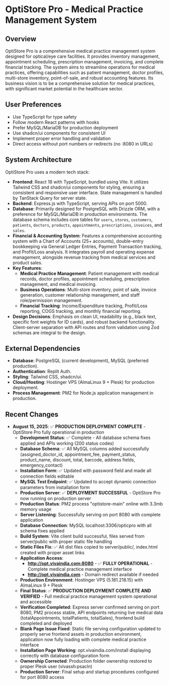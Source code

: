 # OptiStore Pro - Medical Practice Management System

## Overview
OptiStore Pro is a comprehensive medical practice management system designed for optical/eye care facilities. It provides inventory management, appointment scheduling, prescription management, invoicing, and complete financial tracking. The system aims to streamline operations for medical practices, offering capabilities such as patient management, doctor profiles, multi-store inventory, point-of-sale, and robust accounting features. Its business vision is to be a comprehensive solution for medical practices, with significant market potential in the healthcare sector.

## User Preferences
- Use TypeScript for type safety
- Follow modern React patterns with hooks
- Prefer MySQL/MariaDB for production deployment
- Use shadcn/ui components for consistent UI
- Implement proper error handling and validation
- Direct access without port numbers or redirects (no :8080 in URLs)

## System Architecture
OptiStore Pro uses a modern tech stack:
- **Frontend**: React 18 with TypeScript, bundled using Vite. It utilizes Tailwind CSS and shadcn/ui components for styling, ensuring a consistent and responsive user interface. State management is handled by TanStack Query for server state.
- **Backend**: Express.js with TypeScript, serving APIs on port 5000.
- **Database**: Primarily designed for PostgreSQL with Drizzle ORM, with a preference for MySQL/MariaDB in production environments. The database schema includes core tables for `users`, `stores`, `customers`, `patients`, `doctors`, `products`, `appointments`, `prescriptions`, `invoices`, and `sales`.
- **Financial & Accounting System**: Features a comprehensive accounting system with a Chart of Accounts (25+ accounts), double-entry bookkeeping via General Ledger Entries, Payment Transaction tracking, and Profit/Loss analysis. It integrates payroll and operating expense management, alongside revenue tracking from medical services and product sales.
- **Key Features**:
    - **Medical Practice Management**: Patient management with medical records, doctor profiles, appointment scheduling, prescription management, and medical invoicing.
    - **Business Operations**: Multi-store inventory, point of sale, invoice generation, customer relationship management, and staff role/permission management.
    - **Financial Tracking**: Income/Expenditure tracking, Profit/Loss reporting, COGS tracking, and monthly financial reporting.
- **Design Decisions**: Emphasis on clean UI, readability (e.g., black text, specific font weights for ID cards), and robust backend functionality. Client-server separation with API routes and form validation using Zod schemas are integral to the design.

## External Dependencies
- **Database**: PostgreSQL (current development), MySQL (preferred production).
- **Authentication**: Replit Auth.
- **Styling**: Tailwind CSS, shadcn/ui.
- **Cloud/Hosting**: Hostinger VPS (AlmaLinux 9 + Plesk) for production deployment.
- **Process Management**: PM2 for Node.js application management in production.

## Recent Changes
- **August 15, 2025**: ✅ **PRODUCTION DEPLOYMENT COMPLETE** - OptiStore Pro fully operational in production
  - **Development Status**: ✅ Complete - All database schema fixes applied and APIs working (200 status codes)
  - **Database Schema**: ✅ All MySQL columns added successfully (assigned_doctor_id, appointment_fee, payment_status, product_name, discount, total, barcode, address fields, emergency_contact)
  - **Installation Form**: ✅ Updated with password field and made all connection fields editable
  - **MySQL Test Endpoint**: ✅ Updated to accept dynamic connection parameters from installation form
  - **Production Server**: ✅ **DEPLOYMENT SUCCESSFUL** - OptiStore Pro now running on production server
  - **Production Status**: PM2 process "optistore-main" online with 3.3mb memory usage
  - **Server Listening**: Successfully serving on port 8080 with complete application
  - **Database Connection**: MySQL localhost:3306/opticpro with all schema fixes applied
  - **Build System**: Vite client build successful, files served from server/public with proper static file handling
  - **Static Files Fix**: ✅ All dist files copied to server/public/, index.html created with proper asset links
  - **Application Access**: 
    - **http://opt.vivaindia.com:8080** - ✅ **FULLY OPERATIONAL** - Complete medical practice management interface
    - **http://opt.vivaindia.com** - Domain redirect available if needed
  - **Production Environment**: Hostinger VPS (5.181.218.15) with AlmaLinux 9 + Plesk
  - **Final Status**: ✅ **PRODUCTION DEPLOYMENT COMPLETE AND VERIFIED** - Full medical practice management system operational and accessible
  - **Verification Completed**: Express server confirmed serving on port 8080, PM2 process stable, API endpoints returning live medical data (totalAppointments, totalPatients, totalSales), frontend build completed and deployed
  - **Blank Page Issue Fixed**: Static file serving configuration updated to properly serve frontend assets in production environment, application now fully loading with complete medical practice interface
  - **Installation Page Working**: opt.vivaindia.com/install displaying correctly with database configuration form
  - **Ownership Corrected**: Production folder ownership restored to proper Plesk user (vivassh:psacln)
  - **Production Server**: Final setup and startup procedures configured for port 8080 access